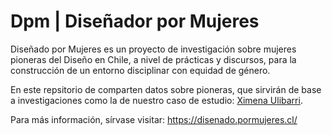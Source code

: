 # Dpm | Diseñador por Mujeres

Diseñado por Mujeres es un proyecto de investigación sobre mujeres pioneras del Diseño en Chile, a nivel de prácticas y discursos, para la construcción de un entorno disciplinar con equidad de género.

En este repsitorio de comparten datos sobre pioneras, que sirvirán de base a investigaciones como la de nuestro caso de estudio: [Ximena Ulibarri](https://disenado.pormujeres.cl/pionera/).

Para más información, sírvase visitar: https://disenado.pormujeres.cl/
